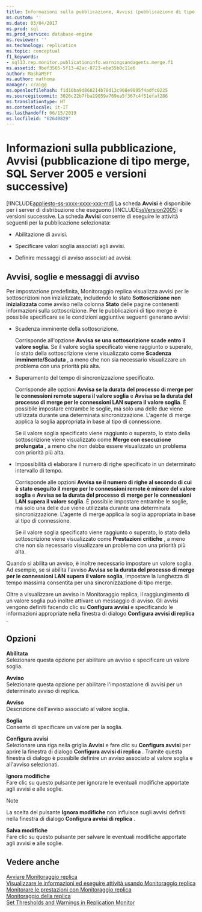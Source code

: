 ```yaml
---
title: Informazioni sulla pubblicazione, Avvisi (pubblicazione di tipo merge, SQL Server 2005 e versioni successive) | Microsoft Docs
ms.custom: ''
ms.date: 03/04/2017
ms.prod: sql
ms.prod_service: database-engine
ms.reviewer: ''
ms.technology: replication
ms.topic: conceptual
f1_keywords:
- sql13.rep.monitor.publicationinfo.warningsandagents.merge.f1
ms.assetid: 9bef3565-5f13-42ac-8723-ebe55b0c11e6
author: MashaMSFT
ms.author: mathoma
manager: craigg
ms.openlocfilehash: f1d10ba9d868214b78d13c908e9895f4adfc0225
ms.sourcegitcommit: 3026c22b7fba19059a769ea5f367c4f51efaf286
ms.translationtype: HT
ms.contentlocale: it-IT
ms.lasthandoff: 06/15/2019
ms.locfileid: "62640829"
---
```

# <a name="publication-information-warnings-merge-publication-sql-server-2005-and-later"></a>Informazioni sulla pubblicazione, Avvisi (pubblicazione di tipo merge, SQL Server 2005 e versioni successive)
[!INCLUDE[appliesto-ss-xxxx-xxxx-xxx-md](../../includes/appliesto-ss-xxxx-xxxx-xxx-md.md)]
  La scheda **Avvisi** è disponibile per i server di distribuzione che eseguono [!INCLUDE[ssVersion2005](../../includes/ssversion2005-md.md)] e versioni successive. La scheda **Avvisi** consente di eseguire le attività seguenti per la pubblicazione selezionata:  
  
-   Abilitazione di avvisi.  
  
-   Specificare valori soglia associati agli avvisi.  
  
-   Definire messaggi di avviso associati ad avvisi.  
  
## <a name="warnings-thresholds-and-alerts"></a>Avvisi, soglie e messaggi di avviso  
 Per impostazione predefinita, Monitoraggio replica visualizza avvisi per le sottoscrizioni non inizializzate, includendo lo stato **Sottoscrizione non inizializzata** come avviso nella colonna **Stato** delle pagine contenenti informazioni sulla sottoscrizione. Per le pubblicazioni di tipo merge è possibile specificare se le condizioni aggiuntive seguenti generano avvisi:  
  
-   Scadenza imminente della sottoscrizione.  
  
     Corrisponde all'opzione **Avvisa se una sottoscrizione scade entro il valore soglia**. Se il valore soglia specificato viene raggiunto o superato, lo stato della sottoscrizione viene visualizzato come **Scadenza imminente/Scaduta** , a meno che non sia necessario visualizzare un problema con una priorità più alta.  
  
-   Superamento del tempo di sincronizzazione specificato.  
  
     Corrisponde alle opzioni **Avvisa se la durata del processo di merge per le connessioni remote supera il valore soglia** e **Avvisa se la durata del processo di merge per le connessioni LAN supera il valore soglia**. È possibile impostare entrambe le soglie, ma solo una delle due viene utilizzata durante una determinata sincronizzazione. L'agente di merge applica la soglia appropriata in base al tipo di connessione.  
  
     Se il valore soglia specificato viene raggiunto o superato, lo stato della sottoscrizione viene visualizzato come **Merge con esecuzione prolungata** , a meno che non debba essere visualizzato un problema con priorità più alta.  
  
-   Impossibilità di elaborare il numero di righe specificato in un determinato intervallo di tempo.  
  
     Corrisponde alle opzioni **Avvisa se il numero di righe al secondo di cui è stato eseguito il merge per le connessioni remote è minore del valore soglia** e **Avvisa se la durata del processo di merge per le connessioni LAN supera il valore soglia**. È possibile impostare entrambe le soglie, ma solo una delle due viene utilizzata durante una determinata sincronizzazione. L'agente di merge applica la soglia appropriata in base al tipo di connessione.  
  
     Se il valore soglia specificato viene raggiunto o superato, lo stato della sottoscrizione viene visualizzato come **Prestazioni critiche** , a meno che non sia necessario visualizzare un problema con una priorità più alta.  
  
 Quando si abilita un avviso, è inoltre necessario impostare un valore soglia. Ad esempio, se si abilita l'avviso **Avvisa se la durata del processo di merge per le connessioni LAN supera il valore soglia**, impostare la lunghezza di tempo massima consentita per una sincronizzazione di tipo merge.  
  
 Oltre a visualizzare un avviso in Monitoraggio replica, il raggiungimento di un valore soglia può inoltre attivare un messaggio di avviso. Gli avvisi vengono definiti facendo clic su **Configura avvisi** e specificando le informazioni appropriate nella finestra di dialogo **Configura avvisi di replica** .  
  
## <a name="options"></a>Opzioni  
 **Abilitata**  
 Selezionare questa opzione per abilitare un avviso e specificare un valore soglia.  
  
 **Avviso**  
 Selezionare questa opzione per abilitare l'impostazione di avvisi per un determinato avviso di replica.  
  
 **Avviso**  
 Descrizione dell'avviso associato al valore soglia.  
  
 **Soglia**  
 Consente di specificare un valore per la soglia.  
  
 **Configura avvisi**  
 Selezionare una riga nella griglia **Avvisi** e fare clic su **Configura avvisi** per aprire la finestra di dialogo **Configura avvisi di replica** . Tramite questa finestra di dialogo è possibile definire un avviso associato al valore soglia e all'avviso selezionati.  
  
 **Ignora modifiche**  
 Fare clic su questo pulsante per ignorare le eventuali modifiche apportate agli avvisi e alle soglie.  
  
> [!NOTE]  
>  La scelta del pulsante **Ignora modifiche** non influisce sugli avvisi definiti nella finestra di dialogo **Configura avvisi di replica** .  
  
 **Salva modifiche**  
 Fare clic su questo pulsante per salvare le eventuali modifiche apportate agli avvisi e alle soglie.  
  
## <a name="see-also"></a>Vedere anche  
 [Avviare Monitoraggio replica](../../relational-databases/replication/monitor/start-the-replication-monitor.md)   
 [Visualizzare le informazioni ed eseguire attività usando Monitoraggio replica](../../relational-databases/replication/monitor/view-information-and-perform-tasks-replication-monitor.md)   
 [Monitorare le prestazioni con Monitoraggio replica](../../relational-databases/replication/monitor/monitor-performance-with-replication-monitor.md)   
 [Monitoraggio della replica](../../relational-databases/replication/monitor/monitoring-replication.md)   
 [Set Thresholds and Warnings in Replication Monitor](../../relational-databases/replication/monitor/set-thresholds-and-warnings-in-replication-monitor.md)  
  
  
